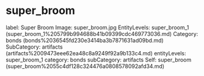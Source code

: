 # super_broom

label: Super Broom
Image: super_broom.jpg
EntityLevels: super_broom_1 (super_broom_1%205799b994688b41b09399cdc469773036.md)
Category: bonds (bonds%2036545fd230e3414ba3b7871631ad09bd.md)
SubCategory: artifacts (artifacts%2009473eee62ea48c8a9249f92a9b133c4.md)
entityLevels: super_broom_1
category: bonds
subCategory: artifacts
Self: super_broom (super_broom%2055c4df128c324476a0808578092afd34.md)

[](Untitled%20df24d7ebb8eb4ecda7353f1511c08bba.md)